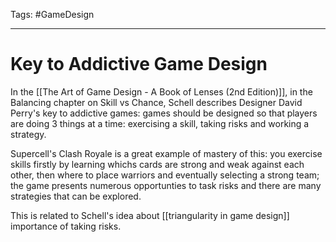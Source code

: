 Tags: #GameDesign 

---

# Key to Addictive Game Design

In the [[The Art of Game Design - A Book of Lenses (2nd Edition)]], in the Balancing chapter on Skill vs Chance, Schell describes Designer David Perry's key to addictive games: games should be designed so that players are doing 3 things at a time: exercising a skill, taking risks and working a strategy.

Supercell's Clash Royale is a great example of mastery of this: you exercise skills firstly by learning whichs cards are strong and weak against each other, then where to place warriors and eventually selecting a strong team; the game presents numerous opportunties to task risks and there are many strategies that can be explored. 

This is related to Schell's idea about [[triangularity in game design]] importance of taking risks.